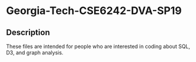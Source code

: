 # Georgia-Tech-CSE6242-DVA-SP19

## Description
These files are intended for people who are interested in coding about SQL, D3, and graph analysis.


